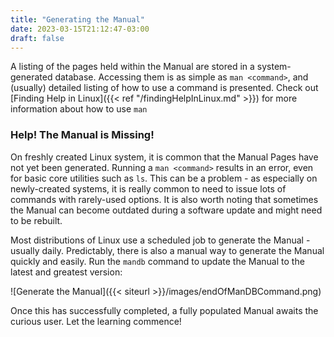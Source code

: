 ```yaml
---
title: "Generating the Manual"
date: 2023-03-15T21:12:47-03:00
draft: false 
---
```


A listing of the pages held within the Manual are stored in a system-generated database.  Accessing them is as simple as `man <command>`, and (usually) detailed listing of how to use a command is presented. Check out [Finding Help in Linux]({{< ref "/findingHelpInLinux.md" >}}) for more information about how to use `man`
 
### Help! The Manual is Missing!
On freshly created Linux system, it is common that the Manual Pages have not yet been generated.  Running a `man <command>` results in an error, even for basic core utilities such as `ls`.  This can be a problem - as especially on newly-created systems, it is really common to need to issue lots of commands with rarely-used options.  It is also worth noting that sometimes the Manual can become outdated during a software update and might need to be rebuilt.

Most distributions of Linux use a scheduled job to generate the Manual - usually daily.  Predictably, there is also a manual way to generate the Manual quickly and easily.  Run the `mandb` command to update the Manual to the latest and greatest version:

![Generate the Manual]({{< siteurl >}}/images/endOfManDBCommand.png)

Once this has successfully completed, a fully populated Manual awaits the curious user.  Let the learning commence!
